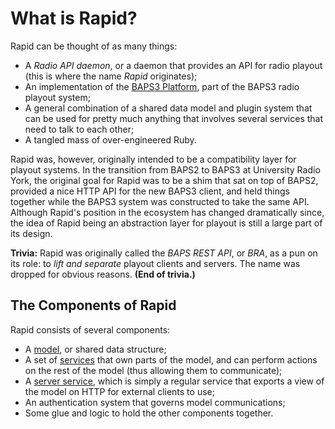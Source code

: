 # What is Rapid?

Rapid can be thought of as many things:

* A *Radio API daemon*, or a daemon that provides an API for radio playout
  (this is where the name *Rapid* originates);
* An implementation of the [BAPS3 Platform], part of the BAPS3 radio playout
  system;
* A general combination of a shared data model and plugin system that can be
  used for pretty much anything that involves several services that need to
  talk to each other;
* A tangled mass of over-engineered Ruby.

Rapid was, however, originally intended to be a compatibility layer for playout
systems.  In the transition from BAPS2 to BAPS3 at University Radio York, the
original goal for Rapid was to be a shim that sat on top of BAPS2, provided a
nice HTTP API for the new BAPS3 client, and held things together while the
BAPS3 system was constructed to take the same API.  Although Rapid's position
in the ecosystem has changed dramatically since, the idea of Rapid being an
abstraction layer for playout is still a large part of its design.

**Trivia:** Rapid was originally called the *BAPS REST API*, or *BRA*, as a pun
on its role: to *lift and separate* playout clients and servers.  The name
was dropped for obvious reasons.  **(End of trivia.)**

## The Components of Rapid

Rapid consists of several components:

* A [model], or shared data structure;
* A set of [services] that own parts of the model, and can perform actions on
  the rest of the model (thus allowing them to communicate);
* A [server service], which is simply a regular service that exports a view of
  the model on HTTP for external clients to use;
* An authentication system that governs model communications;
* Some glue and logic to hold the other components together.

[BAPS3 Platform]: https://universityradioyork.github.io/baps3-spec/services/platform.html
[model]:          ../using/model/README.md
[services]:       ../using/services/README.md
[server service]: ../using/services/server.md
